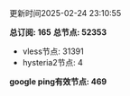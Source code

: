 更新时间2025-02-24 23:10:55

**总订阅: 165**
**总节点: 52353**
- vless节点: 31391
- hysteria2节点: 4

**google ping有效节点: 469**
